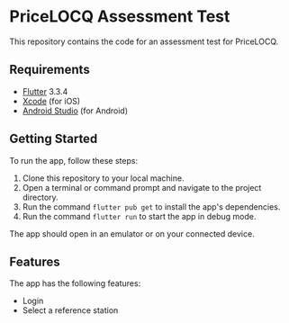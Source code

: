 # PriceLOCQ Assessment Test

This repository contains the code for an assessment test for PriceLOCQ.

## Requirements

- [Flutter](https://flutter.dev/docs/get-started/install) 3.3.4
- [Xcode](https://developer.apple.com/xcode/) (for iOS)
- [Android Studio](https://developer.android.com/studio) (for Android)

## Getting Started

To run the app, follow these steps:

1. Clone this repository to your local machine.
2. Open a terminal or command prompt and navigate to the project directory.
3. Run the command `flutter pub get` to install the app's dependencies.
4. Run the command `flutter run` to start the app in debug mode.

The app should open in an emulator or on your connected device.

## Features

The app has the following features:

- Login
- Select a reference station